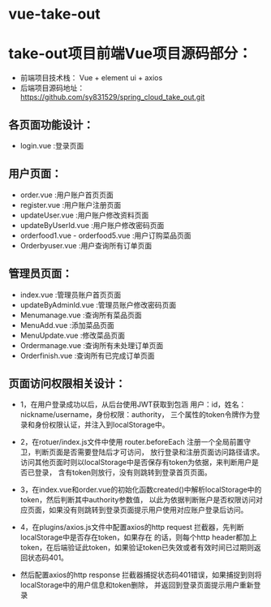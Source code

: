 # vue-take-out
# take-out项目前端Vue项目源码部分：

- 前端项目技术栈： Vue + element ui + axios 
- 后端项目源码地址：https://github.com/sy831529/spring_cloud_take_out.git

## 各页面功能设计：
- login.vue :登录页面

## 用户页面：
- order.vue :用户账户首页页面
- register.vue :用户账户注册页面
- updateUser.vue :用户账户修改资料页面
- updateByUserId.vue :用户账户修改密码页面
- orderfood1.vue - orderfood5.vue :用户订购菜品页面
- Orderbyuser.vue :用户查询所有订单页面

## 管理员页面：
- index.vue :管理员账户首页页面
- updateByAdminId.vue :管理员账户修改密码页面
- Menumanage.vue :查询所有菜品页面
- MenuAdd.vue :添加菜品页面
- MenuUpdate.vue :修改菜品页面
- Ordermanage.vue :查询所有未处理订单页面
- Orderfinish.vue :查询所有已完成订单页面

## 页面访问权限相关设计：
  - 1，在用户登录成功以后，从后台使用JWT获取到包涵 用户：id，姓名：nickname/username，身份权限：authority，
三个属性的token令牌作为登录和身份权限认证，并注入到localStorage中。

  - 2，在rotuer/index.js文件中使用 router.beforeEach 注册一个全局前置守卫，判断页面是否需要登陆后才可访问，
放行登录和注册页面访问路径请求。访问其他页面时则以localStorage中是否保存有token为依据，来判断用户是否已登录，
含有token则放行，没有则跳转到登录首页页面。
  
 -  3，在index.vue和order.vue的初始化函数created()中解析localStorage中的token，然后判断其中authority参数值，
以此为依据判断账户是否权限访问对应页面，如果没有则跳转到登录页面提示用户使用对应账户登录后访问。

  - 4，在plugins/axios.js文件中配置axios的http request 拦截器，先判断localStorage中是否存在token，如果存在
的话，则每个http header都加上token，在后端验证此token，如果验证token已失效或者有效时间已过期则返回状态码401。
  - 然后配置axios的http response 拦截器捕捉状态码401错误，如果捕捉到则将localStorage中的用户信息和token删除，
并返回到登录页面提示用户重新登录
  

